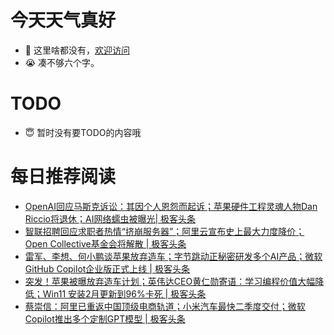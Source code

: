 # 今天天气真好
- 👋 这里啥都没有，[欢迎访问](https://zhangfeng-ola.github.io/)
- 😭 凑不够六个字。
<!---
- 👀 I’m interested in ...
- 🌱 I’m currently learning ...
- 💞️ I’m looking to collaborate on ...
- 📫 How to reach me ...
- 😇 I'm doing something ...

--->

# TODO 
- 😇 暂时没有要TODO的内容哦

<!---
zhangfeng-ola/zhangfeng-ola is a ✨ special ✨ repository because its `README.md` (this file) appears on your GitHub profile.
You can click the Preview link to take a look at your changes.
--->

# 每日推荐阅读
<!-- BLOG-POST-LIST:START -->
- [OpenAI回应马斯克诉讼：其因个人恩怨而起诉；苹果硬件工程灵魂人物Dan Riccio将退休；AI网络蠕虫被曝光| 极客头条](https://blog.csdn.net/weixin_39786569/article/details/136445637)
- [智联招聘回应求职者热情“挤崩服务器”；阿里云宣布史上最大力度降价；Open Collective基金会将解散 | 极客头条](https://blog.csdn.net/weixin_39786569/article/details/136388222)
- [雷军、李想、何小鹏谈苹果放弃造车；字节跳动正秘密研发多个AI产品；微软GitHub Copilot企业版正式上线 | 极客头条](https://blog.csdn.net/weixin_39786569/article/details/136362072)
- [突发！苹果被曝放弃造车计划；英伟达CEO黄仁勋寄语：学习编程价值大幅降低；Win11 安装2月更新到96%卡死 | 极客头条](https://blog.csdn.net/weixin_39786569/article/details/136337640)
- [蔡崇信：阿里已重返中国顶级电商轨道；小米汽车最快二季度交付；微软Copilot推出多个定制GPT模型 | 极客头条](https://blog.csdn.net/weixin_39786569/article/details/136314128)
<!-- BLOG-POST-LIST:END -->


